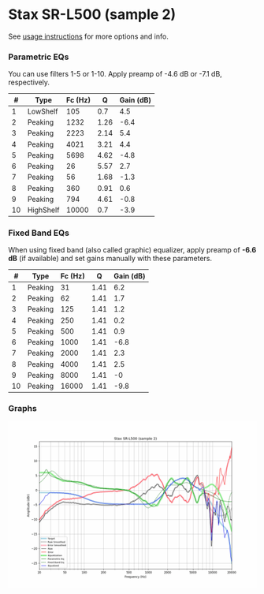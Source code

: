# Stax SR-L500 (sample 2)
See [usage instructions](https://github.com/jaakkopasanen/AutoEq#usage) for more options and info.

### Parametric EQs
You can use filters 1-5 or 1-10. Apply preamp of -4.6 dB or -7.1 dB, respectively.

|   # | Type      |   Fc (Hz) |    Q |   Gain (dB) |
|-----|-----------|-----------|------|-------------|
|   1 | LowShelf  |       105 | 0.7  |         4.5 |
|   2 | Peaking   |      1232 | 1.26 |        -6.4 |
|   3 | Peaking   |      2223 | 2.14 |         5.4 |
|   4 | Peaking   |      4021 | 3.21 |         4.4 |
|   5 | Peaking   |      5698 | 4.62 |        -4.8 |
|   6 | Peaking   |        26 | 5.57 |         2.7 |
|   7 | Peaking   |        56 | 1.68 |        -1.3 |
|   8 | Peaking   |       360 | 0.91 |         0.6 |
|   9 | Peaking   |       794 | 4.61 |        -0.8 |
|  10 | HighShelf |     10000 | 0.7  |        -3.9 |

### Fixed Band EQs
When using fixed band (also called graphic) equalizer, apply preamp of **-6.6 dB** (if available) and set gains manually with these parameters.

|   # | Type    |   Fc (Hz) |    Q |   Gain (dB) |
|-----|---------|-----------|------|-------------|
|   1 | Peaking |        31 | 1.41 |         6.2 |
|   2 | Peaking |        62 | 1.41 |         1.7 |
|   3 | Peaking |       125 | 1.41 |         1.2 |
|   4 | Peaking |       250 | 1.41 |         0.2 |
|   5 | Peaking |       500 | 1.41 |         0.9 |
|   6 | Peaking |      1000 | 1.41 |        -6.8 |
|   7 | Peaking |      2000 | 1.41 |         2.3 |
|   8 | Peaking |      4000 | 1.41 |         2.5 |
|   9 | Peaking |      8000 | 1.41 |        -0   |
|  10 | Peaking |     16000 | 1.41 |        -9.8 |

### Graphs
![](./Stax%20SR-L500%20(sample%202).png)
